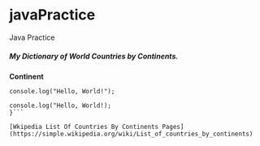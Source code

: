 # javaPractice
Java Practice
##### My Dictionary of World Countries by Continents.
**Continent**</br>

`console.log("Hello, World!");`

```function (){
console.log("Hello, World!);
}```

[Wkipedia List Of Countries By Continents Pages](https://simple.wikipedia.org/wiki/List_of_countries_by_continents)
